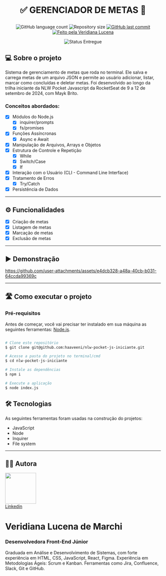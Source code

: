 # <p align="center">✅ GERENCIADOR DE METAS 🎯</p>

<p align="center">
  <img alt="GitHub language count" src="https://img.shields.io/github/languages/count/haaveeni/nlw-pocket-js-iniciante?color=brightgreen">

  <img alt="Repository size" src="https://img.shields.io/github/repo-size/haaveeni%2Fnlw-pocket-js-iniciante?color=brightgreen">
  
  <a href="https://github.com/haaveeni/nlw-pocket-js-iniciante/commits/main">
    <img alt="GitHub last commit" src="https://img.shields.io/github/last-commit/haaveeni/nlw-pocket-js-iniciante?color=brightgreen">
  </a>
  
   <a href="">
    <img alt="Feito pela Veridiana Lucena" src="https://img.shields.io/badge/feito%20por%20-Veridiana-brightgreen">
   </a>

<p align="center">
	<img alt="Status Entregue" src="https://img.shields.io/badge/STATUS-%20ENTREGUE-brightgreen">
<!-- 	<img alt="Status Concluído" src="https://img.shields.io/badge/STATUS-CONCLU%C3%8DDO-brightgreen"> -->
</p>

## 💻 Sobre o projeto

Sistema de gerenciamento de metas que roda no terminal. Ele salva e carrega metas de um arquivo JSON e permite ao usuário adicionar, listar, marcar como concluídas e deletar metas. Foi desenvolvido ao longo da trilha iniciante da NLW Pocket Javascript da RocketSeat de 9 a 12 de setembro de 2024, com Mayk Brito.

### Conceitos abordados:
- [x] Módulos do Node.js
	- [x] inquirer/prompts 
	- [x] fs/promises 
- [x] Funções Assíncronas
	- [x] Async e Await
- [x] Manipulação de Arquivos, Arrays e Objetos
- [x] Estrutura de Controle e Repetição
	- [x] While
 	- [x] Switch/Case
 	- [x] If
- [x] Interação com o Usuário (CLI - Command Line Interface)
- [x] Tratamento de Erros
	- [x] Try/Catch
- [x] Persistência de Dados
---

## ⚙️ Funcionalidades
- [x] Criação de metas
- [x] Listagem de metas
- [x] Marcação de metas
- [x] Exclusão de metas

---

## ▶️ Demonstração

https://github.com/user-attachments/assets/e4dcb328-a48a-40cb-b031-64ccda99369c

---

## 🛣️ Como executar o projeto

### Pré-requisitos
Antes de começar, você vai precisar ter instalado em sua máquina as seguintes ferramentas:
[Node.js](https://nodejs.org/en/). 

```bash

# Clone este repositório
$ git clone git@github.com:haaveeni/nlw-pocket-js-iniciante.git

# Acesse a pasta do projeto no terminal/cmd
$ cd nlw-pocket-js-iniciante

# Instale as dependências
$ npm i

# Execute a aplicação
$ node index.js 

```



## 🛠 Tecnologias

As seguintes ferramentas foram usadas na construção do projetos:
- JavaScript
- Node
- Inquirer
- File system

---

## 👩🏻 Autora
 <img src="https://media.licdn.com/dms/image/v2/D4D03AQGC9i8Q8qKbgg/profile-displayphoto-shrink_400_400/profile-displayphoto-shrink_400_400/0/1726935427851?e=1733356800&v=beta&t=Pdx08MLdiWHzKb7KbmntsHwslsudDY3TazoZ0K2Tzyg" width="100px;" alt=""/><br>
 <a href="https://www.linkedin.com/in/veridiana-lucena/">Linkedin</a>
# Veridiana Lucena de Marchi
### Desenvolvedora Front-End Júnior
Graduada em Análise e Desenvolvimento de Sistemas, com forte experiência em HTML, CSS, JavaScript, React, Figma.
Experiência em Metodologias Ágeis: Scrum e Kanban.
Ferramentas como Jira, Confluence, Slack, Git e GitHub.
